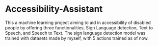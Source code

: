 # Accessibility-Assistant
This a machine learning project aiming to aid in accessibility of disabled people by offering three functionalities, Sign Language detection, Text to Speech, and Speech to Text. The sign language detection model was trained with datasets made by myself, with 5 actions trained as of now.
